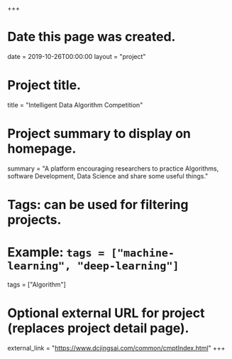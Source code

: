 +++
# Date this page was created.
date = 2019-10-26T00:00:00
layout = "project"

# Project title.
title = "Intelligent Data Algorithm Competition"

# Project summary to display on homepage.
summary = "A platform encouraging researchers to practice Algorithms, software Development, Data Science and share some useful things."

# Tags: can be used for filtering projects.
# Example: `tags = ["machine-learning", "deep-learning"]`
tags = ["Algorithm"]

# Optional external URL for project (replaces project detail page).
external_link = "https://www.dcjingsai.com/common/cmptIndex.html"
+++


